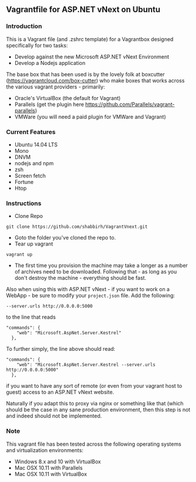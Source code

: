 ## Vagrantfile for ASP.NET vNext on Ubuntu

### Introduction
This is a Vagrant file (and .zshrc template) for a Vagrantbox designed specifically for two tasks:

* Develop against the new Microsoft ASP.NET vNext Environment
* Develop a Nodejs application

The base box that has been used is by the lovely folk at boxcutter (https://vagrantcloud.com/box-cutter) who make boxes that works across the various vagrant providers - primarily:
* Oracle's VirtualBox (the default for Vagrant)
* Parallels (get the plugin here https://github.com/Parallels/vagrant-parallels)
* VMWare (you will need a paid plugin for VMWare and Vagrant)

### Current Features

 * Ubuntu 14.04 LTS
 * Mono
 * DNVM
 * nodejs and npm
 * zsh
 * Screen fetch
 * Fortune
 * Htop
 
### Instructions

* Clone Repo
```
git clone https://github.com/shabbirh/VagrantVnext.git
```
* Goto the folder you've cloned the repo to.
* Tear up vagrant
```
vagrant up
```
* The first time you provision the machine may take a longer as a number of archives need to be downloaded.  Following that - as long as you don't destroy the machine - everything should be fast.

Also when using this with ASP.NET vNext - if you want to work on a WebApp - be sure to modify your ``` project.json ``` file.  Add the following:
```
--server.urls http://0.0.0.0:5000
```
to the line that reads
```
"commands": {
    "web": "Microsoft.AspNet.Server.Kestrel"
  },
```

To further simply, the line above should read:
```
"commands": {
    "web": "Microsoft.AspNet.Server.Kestrel --server.urls http://0.0.0.0:5000"
  },
```
if you want to have any sort of remote (or even from your vagrant host to guest) access to an ASP.NET vNext website.

Naturally if you adapt this to proxy via nginx or something like that (which should be the case in any sane production environment, then this step is not and indeed should not be implemented.

### Note
This vagrant file has been tested across the following operating systems and virtualization environments:

* Windows 8.x and 10 with VirtualBox
* Mac OSX 10.11 with Parallels
* Mac OSX 10.11 with VirtualBox